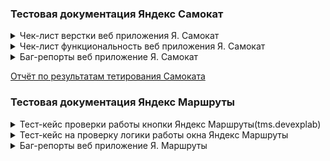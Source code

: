 ### Тестовая документация Яндекс Самокат 
<details>
<summary>Чек-лист верстки веб приложения Я. Самокат</summary>
  
![imageup.ru](https://imageup.ru/img17/4671183/image.jpg)
</details>

<details>
<summary>Чек-лист функциональность веб приложения Я. Самокат</summary>
  
![imageup.ru](https://imageup.ru/img129/4671191/snimok-ekrana-2023-12-18-212740.png)
![imageup.ru](https://imageup.ru/img194/4671194/snimok-ekrana-2023-12-18-212802.png)
![imageup.ru](https://imageup.ru/img128/4671196/snimok-ekrana-2023-12-18-212815.png)
</details>

<details>
<summary>Баг-репорты веб приложение Я. Самокат</summary>
  
![imageup.ru](https://imageup.ru/img233/4623494/snimok-ekrana-2023-11-15-115258.png)
[![imageup.ru](https://imageup.ru/img194/4709450/snimok-ekrana-2024-01-23-160059.jpg)
</details>

[Отчёт по результатам тетирования Самоката](https://docs.google.com/document/d/1uItqtwu6I9vya5_c3fo6eKk453zYSteIJA8dmEGiH0U/edit?usp=sharing) 




### Тестовая документация Яндекс Маршруты 
<details>
<summary>Тест-кейс проверки работы кнопки Яндекс Маршруты(tms.devexplab)</summary>
  
![imageup.ru](https://imageup.ru/img166/4581060/test-keis-proverki-raboty-knopki-iandeks-marshruty.png)
</details>

<details>
<summary>Тест-кейс на проверку логики работы окна Яндекс Маршруты</summary>

![imageup.ru](https://imageup.ru/img270/4581062/test-keis-na-proverku-logiki-raboty-okna-iandeks-marshruty.png)
</details>


<details>
<summary>Баг-репорты веб приложение Я. Маршруты</summary>

![imageup.ru](https://imageup.ru/img92/4581176/bag-report-iandeks-marshruty.jpg)
[![imageup.ru](https://imageup.ru/img62/4582420/nekorrektno-otobrazhaetsia-nazvanie-transporta.jpg)
</details>
